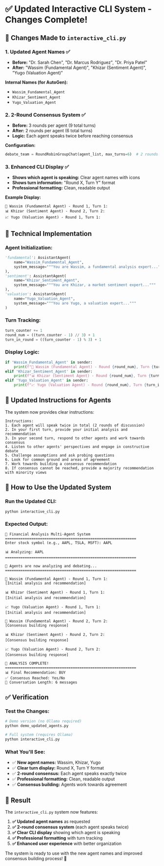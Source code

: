 # ✅ Updated Interactive CLI System - Changes Complete!

## 🎯 Changes Made to `interactive_cli.py`

### 1. **Updated Agent Names** ✅
- **Before:** "Dr. Sarah Chen", "Dr. Marcus Rodriguez", "Dr. Priya Patel"
- **After:** "Wassim (Fundamental Agent)", "Khizar (Sentiment Agent)", "Yugo (Valuation Agent)"

**Internal Names (for AutoGen):**
- `Wassim_Fundamental_Agent`
- `Khizar_Sentiment_Agent` 
- `Yugo_Valuation_Agent`

### 2. **2-Round Consensus System** ✅
- **Before:** 3 rounds per agent (9 total turns)
- **After:** 2 rounds per agent (6 total turns)
- **Logic:** Each agent speaks twice before reaching consensus

**Configuration:**
```python
debate_team = RoundRobinGroupChat(agent_list, max_turns=6)  # 2 rounds per agent
```

### 3. **Enhanced CLI Display** ✅
- **Shows which agent is speaking:** Clear agent names with icons
- **Shows turn information:** "Round X, Turn Y" format
- **Professional formatting:** Clean, readable output

**Example Display:**
```
🧮 Wassim (Fundamental Agent) - Round 1, Turn 1:
📊 Khizar (Sentiment Agent) - Round 2, Turn 2:
📈 Yugo (Valuation Agent) - Round 1, Turn 1:
```

## 🔧 Technical Implementation

### **Agent Initialization:**
```python
'fundamental': AssistantAgent(
    name="Wassim_Fundamental_Agent",
    system_message="""You are Wassim, a fundamental analysis expert..."""
),
'sentiment': AssistantAgent(
    name="Khizar_Sentiment_Agent", 
    system_message="""You are Khizar, a market sentiment expert..."""
),
'valuation': AssistantAgent(
    name="Yugo_Valuation_Agent",
    system_message="""You are Yugo, a valuation expert..."""
)
```

### **Turn Tracking:**
```python
turn_counter += 1
round_num = ((turn_counter - 1) // 3) + 1
turn_in_round = ((turn_counter - 1) % 3) + 1
```

### **Display Logic:**
```python
if 'Wassim_Fundamental_Agent' in sender:
    print(f"🧮 Wassim (Fundamental Agent) - Round {round_num}, Turn {turn_in_round}:")
elif 'Khizar_Sentiment_Agent' in sender:
    print(f"📊 Khizar (Sentiment Agent) - Round {round_num}, Turn {turn_in_round}:")
elif 'Yugo_Valuation_Agent' in sender:
    print(f"📈 Yugo (Valuation Agent) - Round {round_num}, Turn {turn_in_round}:")
```

## 🎯 Updated Instructions for Agents

The system now provides clear instructions:
```
Instructions:
1. Each agent will speak twice in total (2 rounds of discussion)
2. In your first turn, provide your initial analysis and recommendation
3. In your second turn, respond to other agents and work towards consensus
4. Listen to other agents' perspectives and engage in constructive debate
5. Challenge assumptions and ask probing questions
6. Look for common ground and areas of agreement
7. Work towards building a consensus recommendation
8. If consensus cannot be reached, provide a majority recommendation with minority views
```

## 🚀 How to Use the Updated System

### **Run the Updated CLI:**
```bash
python interactive_cli.py
```

### **Expected Output:**
```
🤖 Financial Analysis Multi-Agent System
============================================================
Enter stock symbol (e.g., AAPL, TSLA, MSFT): AAPL

📊 Analyzing: AAPL
============================================================

🤖 Agents are now analyzing and debating...
============================================================

🧮 Wassim (Fundamental Agent) - Round 1, Turn 1:
[Initial analysis and recommendation]

📊 Khizar (Sentiment Agent) - Round 1, Turn 1:
[Initial analysis and recommendation]

📈 Yugo (Valuation Agent) - Round 1, Turn 1:
[Initial analysis and recommendation]

🧮 Wassim (Fundamental Agent) - Round 2, Turn 2:
[Consensus building response]

📊 Khizar (Sentiment Agent) - Round 2, Turn 2:
[Consensus building response]

📈 Yugo (Valuation Agent) - Round 2, Turn 2:
[Consensus building response]

🎉 ANALYSIS COMPLETE!
============================================================
📊 Final Recommendation: BUY
✅ Consensus Reached: Yes/No
💬 Conversation Length: 6 messages
```

## ✅ Verification

### **Test the Changes:**
```bash
# Demo version (no Ollama required)
python demo_updated_agents.py

# Full system (requires Ollama)
python interactive_cli.py
```

### **What You'll See:**
- ✅ **New agent names:** Wassim, Khizar, Yugo
- ✅ **Clear turn display:** Round X, Turn Y format
- ✅ **2-round consensus:** Each agent speaks exactly twice
- ✅ **Professional formatting:** Clean, readable output
- ✅ **Consensus building:** Agents work towards agreement

## 🎉 Result

The `interactive_cli.py` system now features:

1. **✅ Updated agent names** as requested
2. **✅ 2-round consensus system** (each agent speaks twice)
3. **✅ Clear CLI display** showing which agent is speaking
4. **✅ Professional formatting** with turn tracking
5. **✅ Enhanced user experience** with better organization

The system is ready to use with the new agent names and improved consensus building process! 🚀





